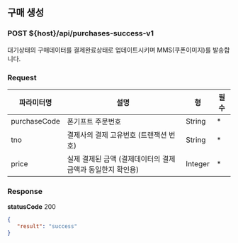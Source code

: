 ## 구매 생성
### POST ${host}/api/purchases-success-v1

대기상태의 구매데이터를 결제완료상태로 업데이트시키며 MMS(쿠폰이미지)를 발송합니다.

### Request
|파라미터명|설명|형|필수
|-|-|-|-|
|purchaseCode|폰기프트 주문번호|String|*|
|tno|결제사의 결제 고유번호 (트랜잭션 번호)|String|*|
|price|실제 결제된 금액 (결제데이터의 결제금액과 동일한지 확인용)|Integer|*|

### Response
**statusCode** 200

```json
{
   "result": "success"
}
```